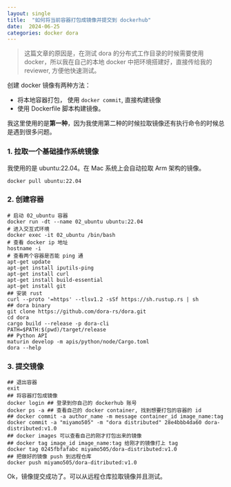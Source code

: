 ```yaml
---
layout: single
title:  "如何将当前容器打包成镜像并提交到 dockerhub"
date:  2024-06-25
categories: docker dora
---
```


> 这篇文章的原因是，在测试 dora 的分布式工作目录的时候需要使用 docker，所以我在自己的本地 docker 中把环境搭建好，直接传给我的 reviewer, 方便他快速测试。

创建 docker 镜像有两种方法：   
- 将本地容器打包， 使用 `docker commit`, 直接构建镜像
- 使用 Dockerfile 脚本构建镜像。

我这里使用的是**第一种**，因为我使用第二种的时候拉取镜像还有执行命令的时候总是遇到很多问题。

### 1. 拉取一个基础操作系统镜像

我使用的是 ubuntu:22.04。在 Mac 系统上会自动拉取 Arm 架构的镜像。
```shell
docker pull ubuntu:22.04
```

### 2. 创建容器

```shell
# 启动 02_ubuntu 容器
docker run -dt --name 02_ubuntu ubuntu:22.04
# 进入交互式环境
docker exec -it 02_ubuntu /bin/bash
# 查看 docker ip 地址
hostname -i
# 查看两个容器是否能 ping 通
apt-get update
apt-get install iputils-ping
apt-get install curl
apt-get install build-essential
apt-get install git
## 安装 rust 
curl --proto '=https' --tlsv1.2 -sSf https://sh.rustup.rs | sh
## dora binary
git clone https://github.com/dora-rs/dora.git
cd dora
cargo build --release -p dora-cli
PATH=$PATH:$(pwd)/target/release
## Python API
maturin develop -m apis/python/node/Cargo.toml
dora --help
```

### 3. 提交镜像

```shell
## 退出容器
exit
## 将容器打包成镜像
docker login ## 登录到你自己的 dockerhub 账号
docker ps -a ## 查看自己的 docker container, 找到想要打包的容器的 id
## docker commit -a author_name -m message container_id image_name:tag
docker commit -a "miyamo505" -m "dora distributed" 28e4bbb4da60 dora-distributed:v1.0
## docker images 可以查看自己的刚才打包出来的镜像
## docker tag image_id image_name:tag 给刚才的镜像打上 tag
docker tag 0245fbfafabc miyamo505/dora-distributed:v1.0
## 把做好的镜像 push 到远程仓库
docker push miyamo505/dora-ditributed:v1.0
```

 Ok，镜像提交成功了。可以从远程仓库拉取镜像并且测试。
